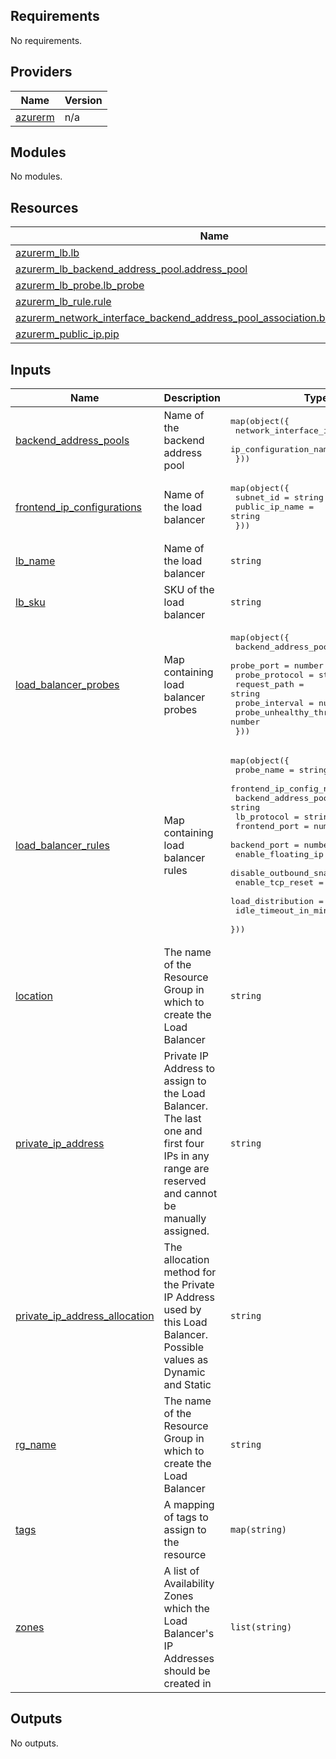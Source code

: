 ## Requirements

No requirements.

## Providers

| Name | Version |
|------|---------|
| <a name="provider_azurerm"></a> [azurerm](#provider\_azurerm) | n/a |

## Modules

No modules.

## Resources

| Name | Type |
|------|------|
| [azurerm_lb.lb](https://registry.terraform.io/providers/hashicorp/azurerm/latest/docs/resources/lb) | resource |
| [azurerm_lb_backend_address_pool.address_pool](https://registry.terraform.io/providers/hashicorp/azurerm/latest/docs/resources/lb_backend_address_pool) | resource |
| [azurerm_lb_probe.lb_probe](https://registry.terraform.io/providers/hashicorp/azurerm/latest/docs/resources/lb_probe) | resource |
| [azurerm_lb_rule.rule](https://registry.terraform.io/providers/hashicorp/azurerm/latest/docs/resources/lb_rule) | resource |
| [azurerm_network_interface_backend_address_pool_association.backend_addresses](https://registry.terraform.io/providers/hashicorp/azurerm/latest/docs/resources/network_interface_backend_address_pool_association) | resource |
| [azurerm_public_ip.pip](https://registry.terraform.io/providers/hashicorp/azurerm/latest/docs/resources/public_ip) | resource |

## Inputs

| Name | Description | Type | Default | Required |
|------|-------------|------|---------|:--------:|
| <a name="input_backend_address_pools"></a> [backend\_address\_pools](#input\_backend\_address\_pools) | Name of the backend address pool | <pre>map(object({<br>    network_interface_id  = string<br>    ip_configuration_name = string<br>  }))</pre> | n/a | yes |
| <a name="input_frontend_ip_configurations"></a> [frontend\_ip\_configurations](#input\_frontend\_ip\_configurations) | Name of the load balancer | <pre>map(object({<br>    subnet_id      = string<br>    public_ip_name = string<br>  }))</pre> | n/a | yes |
| <a name="input_lb_name"></a> [lb\_name](#input\_lb\_name) | Name of the load balancer | `string` | n/a | yes |
| <a name="input_lb_sku"></a> [lb\_sku](#input\_lb\_sku) | SKU of the load balancer | `string` | `"Basic"` | no |
| <a name="input_load_balancer_probes"></a> [load\_balancer\_probes](#input\_load\_balancer\_probes) | Map containing load balancer probes | <pre>map(object({<br>    backend_address_pool_name = string<br>    probe_port                = number<br>    probe_protocol            = string<br>    request_path              = string<br>    probe_interval            = number<br>    probe_unhealthy_threshold = number<br>  }))</pre> | `{}` | no |
| <a name="input_load_balancer_rules"></a> [load\_balancer\_rules](#input\_load\_balancer\_rules) | Map containing load balancer rules | <pre>map(object({<br>    probe_name                = string<br>    frontend_ip_config_name   = string<br>    backend_address_pool_name = string<br>    lb_protocol               = string<br>    frontend_port             = number<br>    backend_port              = number<br>    enable_floating_ip        = bool<br>    disable_outbound_snat     = bool<br>    enable_tcp_reset          = bool<br>    load_distribution         = string<br>    idle_timeout_in_minutes   = number<br>  }))</pre> | `{}` | no |
| <a name="input_location"></a> [location](#input\_location) | The name of the Resource Group in which to create the Load Balancer | `string` | `"eastus"` | no |
| <a name="input_private_ip_address"></a> [private\_ip\_address](#input\_private\_ip\_address) | Private IP Address to assign to the Load Balancer. The last one and first four IPs in any range are reserved and cannot be manually assigned. | `string` | `null` | no |
| <a name="input_private_ip_address_allocation"></a> [private\_ip\_address\_allocation](#input\_private\_ip\_address\_allocation) | The allocation method for the Private IP Address used by this Load Balancer. Possible values as Dynamic and Static | `string` | `"Static"` | no |
| <a name="input_rg_name"></a> [rg\_name](#input\_rg\_name) | The name of the Resource Group in which to create the Load Balancer | `string` | `""` | no |
| <a name="input_tags"></a> [tags](#input\_tags) | A mapping of tags to assign to the resource | `map(string)` | n/a | yes |
| <a name="input_zones"></a> [zones](#input\_zones) | A list of Availability Zones which the Load Balancer's IP Addresses should be created in | `list(string)` | `[]` | no |

## Outputs

No outputs.
